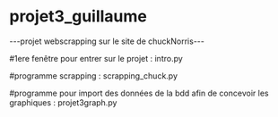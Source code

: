 # projet3_guillaume
---projet webscrapping sur le site de chuckNorris---




#1ere fenêtre pour entrer sur le projet  :
intro.py


#programme scrapping  :
scrapping_chuck.py


#programme pour import des données de la bdd afin de concevoir les graphiques  :
projet3graph.py
